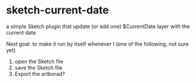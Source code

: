 # sketch-current-date
a simple Sketch plugin that update (or add one) $CurrentDate layer with the current date

Next goal: to make it run by itself whenever I (one of the following, not sure yet)
1. open the Sketch file
2. save the Sketch file
3. Export the artborad?
